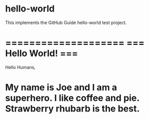 # hello-world
This implements the GitHub Guide hello-world test project.

====================
=== Hello World! ===
====================
Hello Humans,

My name is Joe and I am a superhero. I like coffee and pie. Strawberry rhubarb is the best.
====================
